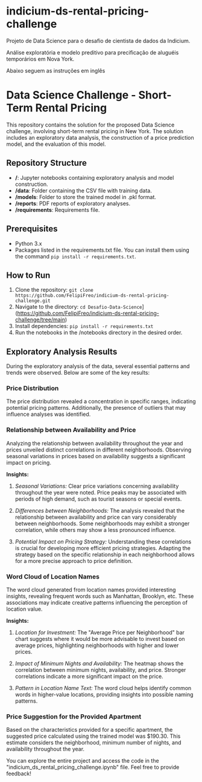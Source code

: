 # indicium-ds-rental-pricing-challenge
Projeto de Data Science para o desafio de cientista de dados da Indicium.

Análise exploratória e modelo preditivo para precificação de aluguéis temporários em Nova York.

Abaixo seguem as instruções em inglês

# Data Science Challenge - Short-Term Rental Pricing

This repository contains the solution for the proposed Data Science challenge, involving short-term rental pricing in New York. The solution includes an exploratory data analysis, the construction of a price prediction model, and the evaluation of this model.

## Repository Structure

- **/**: Jupyter notebooks containing exploratory analysis and model construction.
- **/data**: Folder containing the CSV file with training data.
- **/models**: Folder to store the trained model in .pkl format.
- **/reports**: PDF reports of exploratory analyses.
- **/requirements**: Requirements file.

## Prerequisites

- Python 3.x
- Packages listed in the requirements.txt file. You can install them using the command `pip install -r requirements.txt`.

## How to Run

1. Clone the repository: `git clone https://github.com/FelipiFreo/indicium-ds-rental-pricing-challenge.git`
2. Navigate to the directory: `cd Desafio-Data-Science`](https://github.com/FelipiFreo/indicium-ds-rental-pricing-challenge/tree/main)
3. Install dependencies: `pip install -r requirements.txt`
4. Run the notebooks in the /notebooks directory in the desired order.

## Exploratory Analysis Results

During the exploratory analysis of the data, several essential patterns and trends were observed. Below are some of the key results:

### Price Distribution

The price distribution revealed a concentration in specific ranges, indicating potential pricing patterns. Additionally, the presence of outliers that may influence analyses was identified.

### Relationship between Availability and Price

Analyzing the relationship between availability throughout the year and prices unveiled distinct correlations in different neighborhoods. Observing seasonal variations in prices based on availability suggests a significant impact on pricing.

**Insights:**

1. *Seasonal Variations:* Clear price variations concerning availability throughout the year were noted. Price peaks may be associated with periods of high demand, such as tourist seasons or special events.

2. *Differences between Neighborhoods:* The analysis revealed that the relationship between availability and price can vary considerably between neighborhoods. Some neighborhoods may exhibit a stronger correlation, while others may show a less pronounced influence.

3. *Potential Impact on Pricing Strategy:* Understanding these correlations is crucial for developing more efficient pricing strategies. Adapting the strategy based on the specific relationship in each neighborhood allows for a more precise approach to price definition.

### Word Cloud of Location Names

The word cloud generated from location names provided interesting insights, revealing frequent words such as Manhattan, Brooklyn, etc. These associations may indicate creative patterns influencing the perception of location value.

**Insights:**

1. *Location for Investment:* The "Average Price per Neighborhood" bar chart suggests where it would be more advisable to invest based on average prices, highlighting neighborhoods with higher and lower prices.

2. *Impact of Minimum Nights and Availability:* The heatmap shows the correlation between minimum nights, availability, and price. Stronger correlations indicate a more significant impact on the price.

3. *Pattern in Location Name Text:* The word cloud helps identify common words in higher-value locations, providing insights into possible naming patterns.

### Price Suggestion for the Provided Apartment

Based on the characteristics provided for a specific apartment, the suggested price calculated using the trained model was $190.30. This estimate considers the neighborhood, minimum number of nights, and availability throughout the year.

You can explore the entire project and access the code in the "indicium_ds_rental_pricing_challenge.ipynb" file. Feel free to provide feedback!

